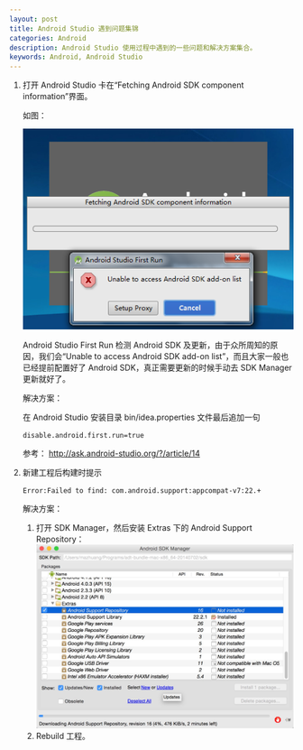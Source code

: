 ```yaml
---
layout: post
title: Android Studio 遇到问题集锦
categories: Android
description: Android Studio 使用过程中遇到的一些问题和解决方案集合。
keywords: Android, Android Studio
---
```


1. 打开 Android Studio 卡在“Fetching Android SDK component information”界面。

    如图：

    ![](/images/posts/android/android-studio-check-sdk.png)

    Android Studio First Run 检测 Android SDK 及更新，由于众所周知的原因，我们会“Unable to access Android SDK add-on list”，而且大家一般也已经提前配置好了 Android SDK，真正需要更新的时候手动去 SDK Manager 更新就好了。

    解决方案：

    在 Android Studio 安装目录 bin/idea.properties 文件最后追加一句

    ```
    disable.android.first.run=true
    ```

    参考： <http://ask.android-studio.org/?/article/14>

2. 新建工程后构建时提示

    ```
    Error:Failed to find: com.android.support:appcompat-v7:22.+
    ```

    解决方案：
    1. 打开 SDK Manager，然后安装 Extras 下的 Android Support Repository：
        ![](/images/posts/android/android-support-repository.png)
    2. Rebuild 工程。

